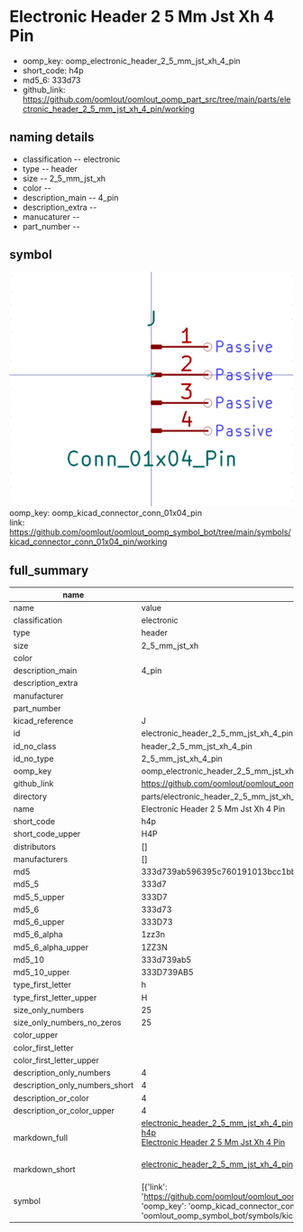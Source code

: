 # Electronic Header 2 5 Mm Jst Xh 4 Pin

  
* oomp_key: oomp_electronic_header_2_5_mm_jst_xh_4_pin 
* short_code: h4p
* md5_6: 333d73  
* github_link: https://github.com/oomlout/oomlout_oomp_part_src/tree/main/parts/electronic_header_2_5_mm_jst_xh_4_pin/working  
## naming details
* classification -- electronic
* type -- header
* size -- 2_5_mm_jst_xh
* color -- 
* description_main -- 4_pin
* description_extra -- 
* manucaturer -- 
* part_number -- 



## symbol

![](symbol/0/working/working_600.png)  
oomp_key: oomp_kicad_connector_conn_01x04_pin  
link: https://github.com/oomlout/oomlout_oomp_symbol_bot/tree/main/symbols/kicad_connector_conn_01x04_pin/working  


## full_summary
| name | value | 
| --- | --- | 
| name | value | 
| classification | electronic | 
| type | header | 
| size | 2_5_mm_jst_xh | 
| color |  | 
| description_main | 4_pin | 
| description_extra |  | 
| manufacturer |  | 
| part_number |  | 
| kicad_reference | J | 
| id | electronic_header_2_5_mm_jst_xh_4_pin | 
| id_no_class | header_2_5_mm_jst_xh_4_pin | 
| id_no_type | 2_5_mm_jst_xh_4_pin | 
| oomp_key | oomp_electronic_header_2_5_mm_jst_xh_4_pin | 
| github_link | https://github.com/oomlout/oomlout_oomp_part_src/tree/main/parts/electronic_header_2_5_mm_jst_xh_4_pin/working | 
| directory | parts/electronic_header_2_5_mm_jst_xh_4_pin | 
| name | Electronic Header 2 5 Mm Jst Xh 4 Pin | 
| short_code | h4p | 
| short_code_upper | H4P | 
| distributors | [] | 
| manufacturers | [] | 
| md5 | 333d739ab596395c760191013bcc1bb8 | 
| md5_5 | 333d7 | 
| md5_5_upper | 333D7 | 
| md5_6 | 333d73 | 
| md5_6_upper | 333D73 | 
| md5_6_alpha | 1zz3n | 
| md5_6_alpha_upper | 1ZZ3N | 
| md5_10 | 333d739ab5 | 
| md5_10_upper | 333D739AB5 | 
| type_first_letter | h | 
| type_first_letter_upper | H | 
| size_only_numbers | 25 | 
| size_only_numbers_no_zeros | 25 | 
| color_upper |  | 
| color_first_letter |  | 
| color_first_letter_upper |  | 
| description_only_numbers | 4 | 
| description_only_numbers_short | 4 | 
| description_or_color | 4 | 
| description_or_color_upper | 4 | 
| markdown_full | [electronic_header_2_5_mm_jst_xh_4_pin](https://github.com/oomlout/oomlout_oomp_part_src/tree/main/parts/electronic_header_2_5_mm_jst_xh_4_pin/working)<br>[h4p](https://github.com/oomlout/oomlout_oomp_part_src/tree/main/parts/electronic_header_2_5_mm_jst_xh_4_pin/working)<br>[Electronic Header 2 5 Mm Jst Xh 4 Pin](https://github.com/oomlout/oomlout_oomp_part_src/tree/main/parts/electronic_header_2_5_mm_jst_xh_4_pin/working)<br><br> | 
| markdown_short | [electronic_header_2_5_mm_jst_xh_4_pin](https://github.com/oomlout/oomlout_oomp_part_src/tree/main/parts/electronic_header_2_5_mm_jst_xh_4_pin/working)<br><br> | 
| symbol | [{'link': 'https://github.com/oomlout/oomlout_oomp_symbol_bot/tree/main/symbols/kicad_connector_conn_01x04_pin', 'oomp_key': 'oomp_kicad_connector_conn_01x04_pin', 'directory': 'oomlout_oomp_symbol_bot/symbols/kicad_connector_conn_01x04_pin//working/working.kicad_sym'}] | 
